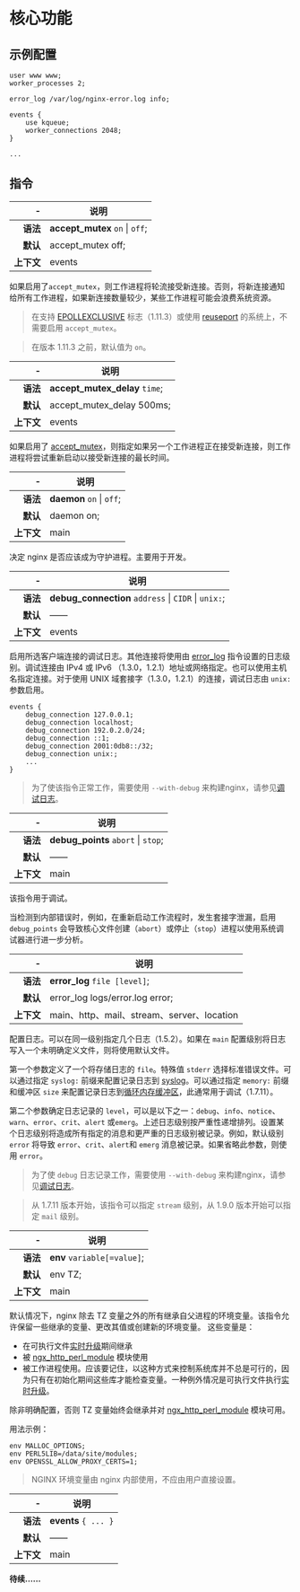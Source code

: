 # 核心功能
## 示例配置
```nginx
user www www;
worker_processes 2;

error_log /var/log/nginx-error.log info;

events {
    use kqueue;
    worker_connections 2048;
}

...
```

## 指令

<a name="accept_mutex"></a>

|\-|说明|
|------:|------|
|**语法**|**accept_mutex** `on` \| `off`;|
|**默认**|accept_mutex off;|
|**上下文**|events|

如果启用了`accept_mutex`，则工作进程将轮流接受新连接。否则，将新连接通知给所有工作进程，如果新连接数量较少，某些工作进程可能会浪费系统资源。

> 在支持 [EPOLLEXCLUSIVE](http://nginx.org/en/docs/events.html#epoll) 标志（1.11.3）或使用 [reuseport](#reuseport) 的系统上，不需要启用 `accept_mutex`。

> 在版本 1.11.3 之前，默认值为 `on`。

<a name="accept_mutex_delay"></a>

|\-|说明|
|------:|------|
|**语法**|**accept_mutex_delay** `time`;|
|**默认**|accept_mutex_delay 500ms;|
|**上下文**|events|

如果启用了 [accept_mutex](#accept_mutex)，则指定如果另一个工作进程正在接受新连接，则工作进程将尝试重新启动以接受新连接的最长时间。

<a name="daemon"></a>

|\-|说明|
|------:|------|
|**语法**|**daemon** `on` \| `off`;|
|**默认**|daemon on;|
|**上下文**|main|

决定 nginx 是否应该成为守护进程。主要用于开发。

<a name="debug_connection"></a>

|\-|说明|
|------:|------|
|**语法**|**debug_connection** `address` \| `CIDR` \| `unix:`;|
|**默认**|——|
|**上下文**|events|

启用所选客户端连接的调试日志。其他连接将使用由 [error_log](#error_log) 指令设置的日志级别。调试连接由 IPv4 或 IPv6 （1.3.0，1.2.1）地址或网络指定。也可以使用主机名指定连接。对于使用 UNIX 域套接字（1.3.0，1.2.1）的连接，调试日志由 `unix:` 参数启用。

```nginx
events {
    debug_connection 127.0.0.1;
    debug_connection localhost;
    debug_connection 192.0.2.0/24;
    debug_connection ::1;
    debug_connection 2001:0db8::/32;
    debug_connection unix:;
    ...
}
```

> 为了使该指令正常工作，需要使用 `--with-debug` 来构建nginx，请参见[调试日志](../介绍/调试日志.md)。

<a name="debug_points"></a>

|\-|说明|
|------:|------|
|**语法**|**debug_points** `abort` \| `stop`;|
|**默认**|——|
|**上下文**|main|

该指令用于调试。

当检测到内部错误时，例如，在重新启动工作流程时，发生套接字泄漏，启用 `debug_points` 会导致核心文件创建（`abort`）或停止（`stop`）进程以使用系统调试器进行进一步分析。

<a name="error_log"></a>

|\-|说明|
|------:|------|
|**语法**|**error_log** `file [level]`;|
|**默认**|error_log logs/error.log error;|
|**上下文**|main、http、mail、stream、server、location|

配置日志。可以在同一级别指定几个日志（1.5.2）。如果在 `main` 配置级别将日志写入一个未明确定义文件，则将使用默认文件。

第一个参数定义了一个将存储日志的 `file`。特殊值 `stderr` 选择标准错误文件。可以通过指定 `syslog:` 前缀来配置记录日志到 [syslog](../介绍/记录日志到syslog.md)。可以通过指定 `memory:` 前缀和缓冲区 `size` 来配置记录日志到[循环内存缓冲区](../介绍/记录日志到syslog.md)，此通常用于调试（1.7.11）。

第二个参数确定日志记录的 `level`，可以是以下之一：`debug`、`info`、`notice`、`warn`、`error`、`crit`、`alert` 或`emerg`。上述日志级别按严重性递增排列。设置某个日志级别将造成所有指定的消息和更严重的日志级别被记录。例如，默认级别 `error` 将导致 `error`、`crit`、`alert`和 `emerg` 消息被记录。如果省略此参数，则使用 `error`。

> 为了使 `debug` 日志记录工作，需要使用 `--with-debug` 来构建nginx，请参见[调试日志](../介绍/调试日志.md)。

> 从 1.7.11 版本开始，该指令可以指定 `stream` 级别，从 1.9.0 版本开始可以指定 `mail` 级别。

<a name="env"></a>

|\-|说明|
|------:|------|
|**语法**|**env** `variable[=value]`;|
|**默认**|env TZ;|
|**上下文**|main|

默认情况下，nginx 除去 TZ 变量之外的所有继承自父进程的环境变量。该指令允许保留一些继承的变量、更改其值或创建新的环境变量。 这些变量是：

- 在可执行文件[实时升级](../介绍/控制nginx.md#upgrade)期间继承
- 被 [ngx_http_perl_module](http://nginx.org/en/docs/http/ngx_http_perl_module.html) 模块使用
- 被工作进程使用。应该要记住，以这种方式来控制系统库并不总是可行的，因为只有在初始化期间这些库才能检查变量。一种例外情况是可执行文件执行[实时升级](../介绍/控制nginx.md#upgrade)。

除非明确配置，否则 TZ 变量始终会继承并对 [ngx_http_perl_module](http://nginx.org/en/docs/http/ngx_http_perl_module.html) 模块可用。

用法示例：

```nginx
env MALLOC_OPTIONS;
env PERL5LIB=/data/site/modules;
env OPENSSL_ALLOW_PROXY_CERTS=1;
```

> NGINX 环境变量由 nginx 内部使用，不应由用户直接设置。

<a name="events"></a>

|\-|说明|
|------:|------|
|**语法**|**events** `{ ... }`|
|**默认**|——|
|**上下文**|main|

**待续……**